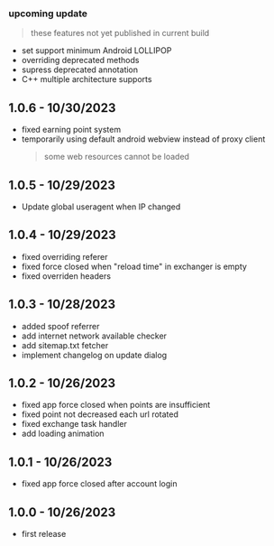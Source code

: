 ### upcoming update

> these features not yet published in current build

- set support minimum Android LOLLIPOP
- overriding deprecated methods
- supress deprecated annotation
- C++ multiple architecture supports

## 1.0.6 - 10/30/2023
- fixed earning point system
- temporarily using default android webview instead of proxy client
  > some web resources cannot be loaded

## 1.0.5 - 10/29/2023
- Update global useragent when IP changed

## 1.0.4 - 10/29/2023
- fixed overriding referer
- fixed force closed when "reload time" in exchanger is empty
- fixed overriden headers

## 1.0.3 - 10/28/2023
- added spoof referrer
- add internet network available checker
- add sitemap.txt fetcher
- implement changelog on update dialog

## 1.0.2 - 10/26/2023
- fixed app force closed when points are insufficient
- fixed point not decreased each url rotated
- fixed exchange task handler
- add loading animation

## 1.0.1 - 10/26/2023
- fixed app force closed after account login

## 1.0.0 - 10/26/2023
- first release